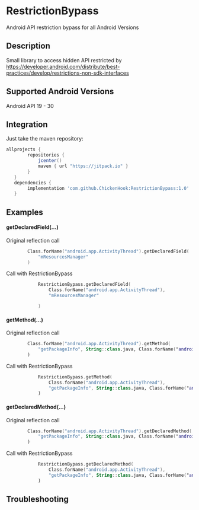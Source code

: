 # RestrictionBypass
Android API restriction bypass for all Android Versions

## Description

Small library to access hidden API restricted by https://developer.android.com/distribute/best-practices/develop/restrictions-non-sdk-interfaces

## Supported Android Versions

Android API 19 - 30


## Integration

Just take the maven repository:

```groovy
allprojects {
        repositories {
            jcenter()
            maven { url "https://jitpack.io" }
        }
   }
   dependencies {
        implementation 'com.github.ChickenHook:RestrictionBypass:1.0'
   }
```


## Examples

#### getDeclaredField(...)

Original reflection call

```kt
        Class.forName("android.app.ActivityThread").getDeclaredField(
            "mResourcesManager"
        )
```

Call with RestrictionBypass

```kt
            RestrictionBypass.getDeclaredField(
                Class.forName("android.app.ActivityThread"),
                "mResourcesManager"

            )
```

#### getMethod(...)

Original reflection call


```kt
        Class.forName("android.app.ActivityThread").getMethod(
            "getPackageInfo", String::class.java, Class.forName("android.content.res.CompatibilityInfo"), Integer.TYPE
        )
```
Call with RestrictionBypass

```kt
            RestrictionBypass.getMethod(
                Class.forName("android.app.ActivityThread"),
                "getPackageInfo", String::class.java, Class.forName("android.content.res.CompatibilityInfo"), Integer.TYPE
            )
```

#### getDeclaredMethod(...)
Original reflection call

```kt
        Class.forName("android.app.ActivityThread").getDeclaredMethod(
            "getPackageInfo", String::class.java, Class.forName("android.content.res.CompatibilityInfo"), Integer.TYPE
        )
```
Call with RestrictionBypass

```kt
            RestrictionBypass.getDeclaredMethod(
                Class.forName("android.app.ActivityThread"),
                "getPackageInfo", String::class.java, Class.forName("android.content.res.CompatibilityInfo"), Integer.TYPE
            )
```

## Troubleshooting